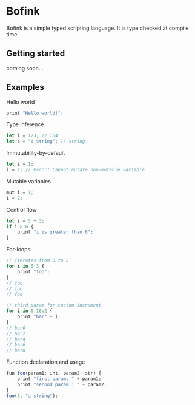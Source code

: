 # Bofink
Bofink is a simple typed scripting language. It is type checked at compile time.
## Getting started
coming soon...
## Examples
Hello world
```ts
print "Hello world!";
```

Type inference
```ts
let i = 123; // i64
let s = "a string"; // string
```
Immutability-by-default
```ts
let i = 1;
i = 2; // Error! Cannot mutate non-mutable variable
```

Mutable variables
```ts
mut i = 1;
i = 2;
```

Control flow
```ts
let i = 5 + 3;
if i > 6 {
    print "i is greater than 6";
}
```

For-loops
```ts
// iterates from 0 to 2
for i in 0:3 {
    print "foo";
}
// foo
// foo
// foo

// third param for custom increment
for i in 0:10:2 {
    print "bar" + i;
}
// bar0
// bar2
// bar4
// bar6
// bar8
```

Function declaration and usage
```ts
fun foo(param1: int, param2: str) {
    print "first param: " + param1;
    print "second param : " + param2;
}
foo(5, "a string");
```
